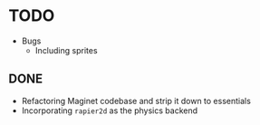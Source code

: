 # TODO

- Bugs
  - Including sprites

## DONE

- Refactoring Maginet codebase and strip it down to essentials
- Incorporating `rapier2d` as the physics backend